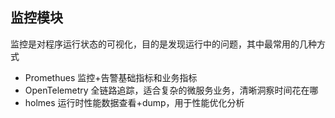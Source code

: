 ## 监控模块

监控是对程序运行状态的可视化，目的是发现运行中的问题，其中最常用的几种方式
- Promethues 监控+告警基础指标和业务指标
- OpenTelemetry 全链路追踪，适合复杂的微服务业务，清晰洞察时间花在哪
- holmes 运行时性能数据查看+dump，用于性能优化分析